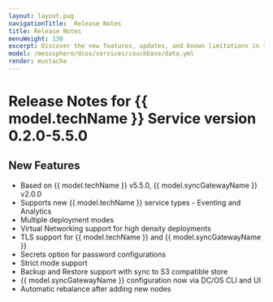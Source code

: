 ```yaml
---
layout: layout.pug
navigationTitle:  Release Notes
title: Release Notes
menuWeight: 130
excerpt: Discover the new features, updates, and known limitations in this release of the Couchbase Service
model: /mesosphere/dcos/services/couchbase/data.yml
render: mustache
---
```


# Release Notes for {{ model.techName }} Service version 0.2.0-5.5.0

## New Features
* Based on {{ model.techName }} v5.5.0, {{ model.syncGatewayName }} v2.0.0
* Supports new {{ model.techName }} service types - Eventing and Analytics
* Multiple deployment modes
* Virtual Networking support for high density deployments
* TLS support for {{ model.techName }} and {{ model.syncGatewayName }}
* Secrets option for password configurations
* Strict mode support
* Backup and Restore support with sync to S3 compatible store
* {{ model.syncGatewayName }} configuration now via DC/OS CLI and UI
* Automatic rebalance after adding new nodes
